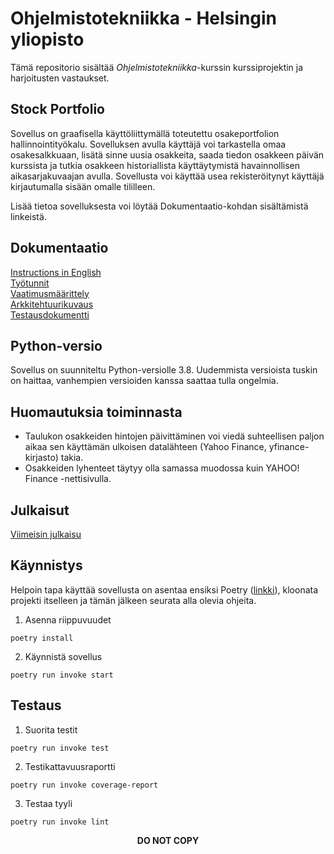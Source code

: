# Ohjelmistotekniikka - Helsingin yliopisto

Tämä repositorio sisältää <I>Ohjelmistotekniikka</I>-kurssin kurssiprojektin ja harjoitusten vastaukset.

## Stock Portfolio
Sovellus on graafisella käyttöliittymällä toteutettu osakeportfolion hallinnointityökalu. Sovelluksen avulla käyttäjä voi tarkastella omaa osakesalkkuaan, lisätä sinne uusia osakkeita, saada tiedon osakkeen päivän kurssista ja tutkia osakkeen historiallista käyttäytymistä havainnollisen aikasarjakuvaajan avulla. Sovellusta voi käyttää usea rekisteröitynyt käyttäjä kirjautumalla sisään omalle tililleen.

Lisää tietoa sovelluksesta voi löytää Dokumentaatio-kohdan sisältämistä linkeistä.

## Dokumentaatio
[Instructions in English](./documentation/instructions.md)<br>
[Työtunnit](./documentation/tuntikirjanpito.md)<br>
[Vaatimusmäärittely](./documentation/vaatimusmaarittely.md)<br>
[Arkkitehtuurikuvaus](./documentation/arkkitehtuuri.md)<br>
[Testausdokumentti](./documentation/testausdokumentti.md)<br>

## Python-versio
Sovellus on suunniteltu Python-versiolle 3.8. Uudemmista versioista tuskin on haittaa, vanhempien versioiden kanssa saattaa tulla ongelmia.

## Huomautuksia toiminnasta
- Taulukon osakkeiden hintojen päivittäminen voi viedä suhteellisen paljon aikaa sen käyttämän ulkoisen datalähteen (Yahoo Finance, yfinance-kirjasto) takia.
- Osakkeiden lyhenteet täytyy olla samassa muodossa kuin YAHOO! Finance -nettisivulla.

## Julkaisut
[Viimeisin julkaisu](https://github.com/shiftleino/stockPortfolio/releases/tag/viikko6)<br>

## Käynnistys
Helpoin tapa käyttää sovellusta on asentaa ensiksi Poetry ([linkki](https://python-poetry.org/docs/#installation)), kloonata projekti itselleen ja tämän jälkeen seurata alla olevia ohjeita.<br>

1. Asenna riippuvuudet
```console 
poetry install
```

2. Käynnistä sovellus
```console
poetry run invoke start
```

## Testaus
1. Suorita testit
```console
poetry run invoke test
```

2. Testikattavuusraportti
```console
poetry run invoke coverage-report
```

3. Testaa tyyli
```console
poetry run invoke lint
```

<p align="center"><b>DO NOT COPY</b></p>
